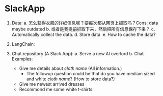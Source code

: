 # SlackApp

1. Data:
  a. 怎么获得衣服的详细信息呢？要每次都从网页上抓取吗？Cons: data maybe outdated
	b. 或者是我提前抓取下来，然后把所有信息保存下来？
	c. Automatically collect the data. 
	d. Store data.
	e. How to cache the data?
2. LangChain:
		
3. Chat repository (A Slack App):
  a. Serve a new AI overlord
  b. Chat Examples:
    - Give me details about *cloth name* (All information.)
      - The followup question could be that do you have mediam sized and white *cloth name*? (How to store data?)
    - Give me newest arrived dresses
    - Recommond me some white t-shirts
